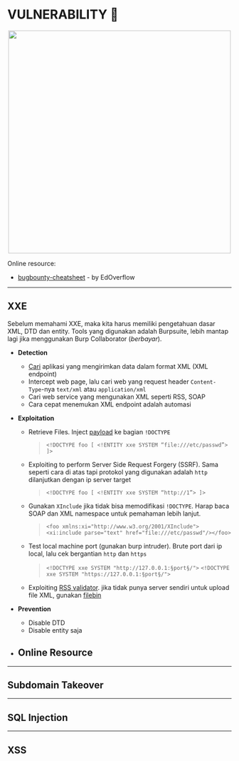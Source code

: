 # VULNERABILITY :bug:

<p align="center"><img src="https://user-images.githubusercontent.com/52058660/89898222-85c0a500-dc0a-11ea-9eca-815238a55a38.jpg" width="500"></p>

Online resource:
- [bugbounty-cheatsheet](https://github.com/EdOverflow/bugbounty-cheatsheet) - by EdOverflow
---

## XXE
Sebelum memahami XXE, maka kita harus memiliki pengetahuan dasar XML, DTD dan entity. Tools yang digunakan adalah Burpsuite, lebih mantap lagi jika menggunakan Burp Collaborator (*berbayar*).
- **Detection**
  - [Cari](https://christian-schneider.net/GenericXxeDetection.html) aplikasi yang mengirimkan data dalam format XML (XML endpoint)
  - Intercept web page, lalu cari web yang request header `Content-Type`-nya `text/xml` atau `application/xml`
  - Cari web service yang mengunakan XML seperti RSS, SOAP
  - Cara cepat menemukan XML endpoint adalah automasi
  
- **Exploitation**
  - Retrieve Files. Inject [payload](https://github.com/payloadbox/xxe-injection-payload-list) ke bagian `!DOCTYPE`
    > `<!DOCTYPE foo [ <!ENTITY xxe SYSTEM “file:///etc/passwd”> ]>`
  - Exploiting to perform Server Side Request Forgery (SSRF). Sama seperti cara di atas tapi protokol yang digunakan adalah `http` dilanjutkan dengan ip server target
    > `<!DOCTYPE foo [ <!ENTITY xxe SYSTEM “http://1”> ]>`
  - Gunakan `XInclude` jika tidak bisa memodifikasi `!DOCTYPE`. Harap baca SOAP dan XML namespace untuk pemahaman lebih lanjut. 
    > `<foo xmlns:xi="http://www.w3.org/2001/XInclude"><xi:include parse="text" href="file:///etc/passwd"/></foo>`
  - Test local machine port (gunakan burp intruder). Brute port dari ip local, lalu cek bergantian `http` dan `https`
    > `<!DOCTYPE xxe SYSTEM "http://127.0.0.1:§port§/">`
    > `<!DOCTYPE xxe SYSTEM "https://127.0.0.1:§port§/">`
  - Exploiting [RSS validator](https://taind.wordpress.com/2017/12/25/root-me-xml-external-entity/). jika tidak punya server sendiri untuk upload file XML, gunakan [filebin](https://filebin.net/)
    
- **Prevention**
  - Disable DTD
  - Disable entity saja

- **Online Resource**
  - 
---
## Subdomain Takeover

---
## SQL Injection

---
## XSS

